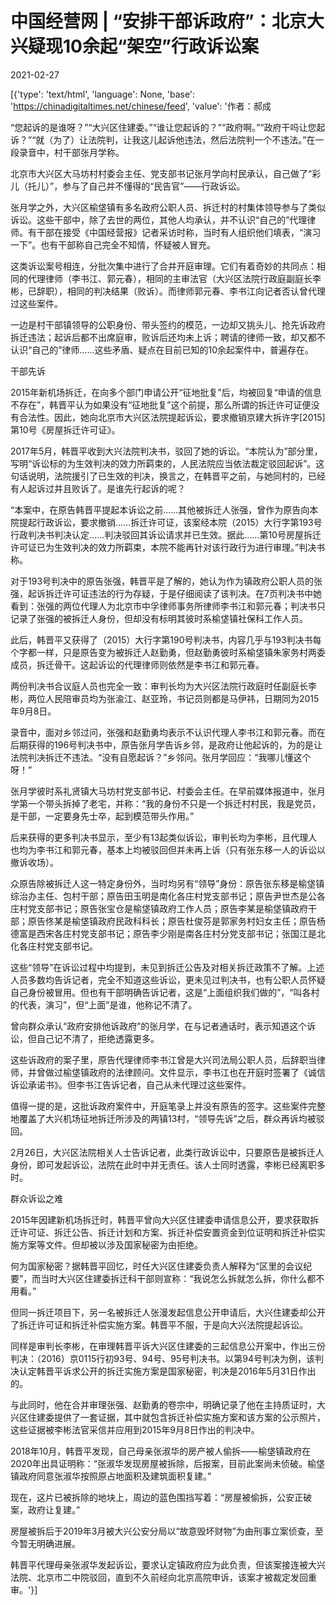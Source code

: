 # 中国经营网 | “安排干部诉政府”：北京大兴疑现10余起“架空”行政诉讼案

2021-02-27

[{'type': 'text/html', 'language': None, 'base': 'https://chinadigitaltimes.net/chinese/feed', 'value': '作者：郝成

“您起诉的是谁呀？”“大兴区住建委。”“谁让您起诉的？”“政府啊。”“政府干吗让您起诉？”“就（为了）让法院判，让我这儿起诉他违法，然后法院判一个不违法。”在一段录音中，村干部张月学称。

北京市大兴区大马坊村村委会主任、党支部书记张月学向村民承认，自己做了“彩儿（托儿）”，参与了自己并不懂得的“民告官”——行政诉讼。

张月学之外，大兴区榆垡镇有多名政府公职人员、拆迁村的村集体领导参与了类似诉讼。这些干部中，除了去世的两位，其他人均承认，并不认识“自己的”代理律师。有干部在接受《中国经营报》记者采访时称，当时有人组织他们填表，“演习一下”。也有干部称自己完全不知情，怀疑被人冒充。

这类诉讼案号相连，分批次集中进行了合并开庭审理。它们有着奇妙的共同点：相同的代理律师（李书江、郭元春），相同的主审法官（大兴区法院行政庭副庭长李彬，已辞职），相同的判决结果（败诉）。而律师郭元春、李书江向记者否认曾代理过这些案件。

一边是村干部镇领导的公职身份、带头签约的模范，一边却又挑头儿、抢先诉政府拆迁违法；起诉后都不出席庭审，败诉后还均未上诉；聘请的律师一致，却又都不认识“自己的”律师……这些矛盾、疑点在目前已知的10余起案件中，普遍存在。

干部先诉

2015年新机场拆迁，在向多个部门申请公开“征地批复”后，均被回复“申请的信息不存在”，韩晋平认为如果没有“征地批复”这个前提，那么所谓的拆迁许可证便没有合法性。因此，她向北京市大兴区法院提起诉讼，要求撤销京建大拆许字[2015]第10号《房屋拆迁许可证》。

2017年5月，韩晋平收到大兴法院判决书，驳回了她的诉讼。“本院认为”部分里，写明“诉讼标的为生效判决的效力所羁束的，人民法院应当依法裁定驳回起诉”。这句话说明，法院援引了已生效的判决，换言之，在韩晋平之前，与她同村的，已经有人起诉过并且败诉了。是谁先行起诉的呢？

“本案中，在原告韩晋平提起本诉讼之前……其他被拆迁人张强，曾作为原告向本院提起行政诉讼，要求撤销……拆迁许可证，该案经本院（2015）大行字第193号行政判决书判决认定……判决驳回其诉讼请求并已生效。据此……第10号房屋拆迁许可证已为生效判决的效力所羁束，本院不能再针对该行政行为进行审理。”判决书称。

对于193号判决中的原告张强，韩晋平是了解的，她认为作为镇政府公职人员的张强，起诉拆迁许可证违法的行为存疑，于是仔细阅读了该判决。在7页判决书中她看到：张强的两位代理人为北京市中孚律师事务所律师李书江和郭元春；判决书只记录了张强的被拆迁人身份，但却没有标明其彼时系榆垡镇社保科工作人员。

此后，韩晋平又获得了（2015）大行字第190号判决书，内容几乎与193判决书每个字都一样，只是原告变为被拆迁人赵勤勇，但赵勤勇彼时系榆垡镇朱家务村两委成员，拆迁骨干。这起诉讼的代理律师则依然是李书江和郭元春。

两份判决书合议庭人员也完全一致：审判长均为大兴区法院行政庭时任副庭长李彬，两位人民陪审员均为张渝江、赵亚玲，书记员则都是马伊祎，日期同为2015年9月8日。

录音中，面对乡邻过问，张强和赵勤勇均表示不认识代理人李书江和郭元春。而在后期获得的196号判决书中，原告张月学告诉乡邻，是政府让他起诉的，为的是让法院判决拆迁不违法。“没有自愿起诉？”乡邻问。张月学回应：“我哪儿懂这个呀！”

张月学彼时系礼贤镇大马坊村党支部书记、村委会主任。在早前媒体报道中，张月学第一个带头拆掉了老宅，并称：“我的身份不只是一个拆迁村村民，我是党员，是干部，一定要身先士卒，起到模范带头作用。”

后来获得的更多判决书显示，至少有13起类似诉讼，审判长均为李彬，且代理人也均为李书江和郭元春，基本上均被驳回但并未再上诉（只有张东移一人的诉讼以撤诉收场）。

众原告除被拆迁人这一特定身份外，当时均另有“领导”身份：原告张东移是榆垡镇综治办主任、包村干部；原告田玉明是南化各庄村党支部书记；原告尹世杰是公各庄村党支部书记；原告张宝仓是榆垡镇政府工作人员；原告李某是榆垡镇政府干部；原告佟某是榆垡镇政府民政科科长；原告杜俊芬是郭家务村妇女主任；原告杨德富是西宋各庄村党支部书记；原告李少刚是南各庄村分党支部书记；张国江是北化各庄村党支部书记。

这些“领导”在诉讼过程中均提到，未见到拆迁公告及对相关拆迁政策不了解。上述人员多数均告诉记者，完全不知道这些诉讼，更未见过判决书，也有公职人员怀疑自己身份被冒用。但也有干部明确告诉记者，这是“上面组织我们做的”，“叫各村的代表，演习”，但“上面”是谁，他称记不清了。

曾向群众承认“政府安排他诉政府”的张月学，在与记者通话时，表示知道这个诉讼，但自己记不清了，拒绝透露更多。

这些诉政府的案子里，原告代理律师李书江曾是大兴司法局公职人员，后辞职当律师，并曾做过榆垡镇政府的法律顾问。文件显示，李书江也在开庭时签署了《诚信诉讼承诺书》。但李书江告诉记者，自己从未代理过这些案件。

值得一提的是，这批诉政府案件中，开庭笔录上并没有原告的签字。这些案件完整地覆盖了大兴机场征地拆迁所涉及的两镇13村，“领导先诉”之后，群众再诉均被驳回。

2月26日，大兴区法院相关人士告诉记者，此类行政诉讼中，只要原告是被拆迁人身份，即可发起诉讼，法院在此时中并无责任。该人士同时透露，李彬已经离职多时。

群众诉讼之难

2015年因建新机场拆迁时，韩晋平曾向大兴区住建委申请信息公开，要求获取拆迁许可证、拆迁公告、拆迁计划和方案、拆迁补偿安置资金到位证明和拆迁补偿实施方案等文件。但却被以涉及国家秘密为由拒绝。

何为国家秘密？据韩晋平回忆，时任大兴区住建委负责人解释为“区里的会议纪要”，而当时大兴区住建委拆迁科干部则宣称：“我说怎么拆就怎么拆，你什么都不用看。”

但同一拆迁项目下，另一名被拆迁人张漫发起信息公开申请后，大兴住建委却公开了拆迁许可证和拆迁补偿实施方案。韩晋平不服，于是向大兴法院提起诉讼。

同样是审判长李彬，在审理韩晋平诉大兴区住建委的三起信息公开案中，作出三份判决：（2016）京0115行初93号、94号、95号判决书。以第94号判决为例，该判决认定韩晋平诉求公开的拆迁实施方案是国家秘密，判决是2016年5月31日作出的。

与此同时，他在合并审理张强、赵勤勇的卷宗中，明确记录了他在主持质证时，大兴区住建委提供了一套证据，其中就包含拆迁补偿实施方案和该方案的公示照片，这些证据被李彬法官采信并应用到2015年9月8日作出的判决中。

2018年10月，韩晋平发现，自己母亲张淑华的房产被人偷拆——榆垡镇政府在2020年出具证明称：“张淑华发现房屋被拆除，后报案，目前此案尚未侦破。榆垡镇政府同意张淑华按照原占地面积及建筑面积复建。”

现在，这片已被拆除的地块上，周边的蓝色围挡写着：“房屋被偷拆，公安正破案，政府让复建。”

房屋被拆后于2019年3月被大兴公安分局以“故意毁坏财物”为由刑事立案侦查，至今暂无明确进展。

韩晋平代理母亲张淑华发起诉讼，要求认定镇政府应为此负责，但该案接连被大兴法院、北京市二中院驳回，直到不久前经向北京高院申诉，该案才被裁定发回重审。'}]